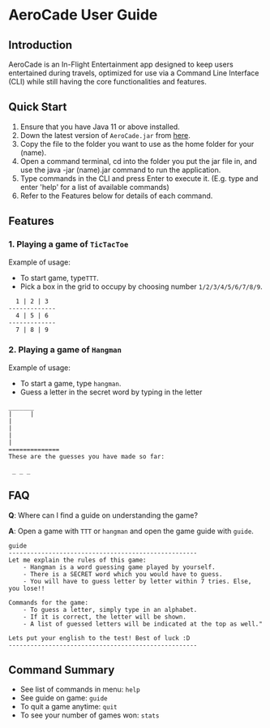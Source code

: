 # AeroCade User Guide

## Introduction

AeroCade is an In-Flight Entertainment app designed to keep users entertained during travels, 
optimized for use via a Command Line Interface (CLI) while still having the core functionalities and features.

## Quick Start

1. Ensure that you have Java 11 or above installed.
2. Down the latest version of `AeroCade.jar` from [here](http://link.to/duke).
3. Copy the file to the folder you want to use as the home folder for your (name).
4. Open a command terminal, cd into the folder you put the jar file in, and use the java -jar (name).jar command to run the application.
5. Type commands in the CLI and press Enter to execute it. (E.g. type and enter 'help' for a list of available commands)
6. Refer to the Features below for details of each command.

## Features

### 1. Playing a game of `TicTacToe`

Example of usage: 
 * To start game, type`TTT`.
 * Pick a box in the grid to occupy by choosing number `1/2/3/4/5/6/7/8/9`.
```
  1 | 2 | 3
-------------
  4 | 5 | 6    
-------------
  7 | 8 | 9    
```
### 2. Playing a game of `Hangman`

Example of usage:
 * To start a game, type `hangman`.
 * Guess a letter in the secret word by typing in the letter 
```
_______
|     |
|
|
|
|
==============
These are the guesses you have made so far:

 _ _ _
```
## FAQ

**Q**: Where can I find a guide on understanding the game? 

**A**: Open a game with `TTT` or `hangman` and open the game guide with `guide`.
````
guide
----------------------------------------------------
Let me explain the rules of this game:
	- Hangman is a word guessing game played by yourself.
	- There is a SECRET word which you would have to guess.
	- You will have to guess letter by letter within 7 tries. Else, you lose!!

Commands for the game:
	- To guess a letter, simply type in an alphabet.
	- If it is correct, the letter will be shown.
	- A list of guessed letters will be indicated at the top as well."

Lets put your english to the test! Best of luck :D
----------------------------------------------------
````
## Command Summary

* See list of commands in menu: `help`
* See guide on game: `guide`
* To quit a game anytime: `quit`
* To see your number of games won: `stats`
